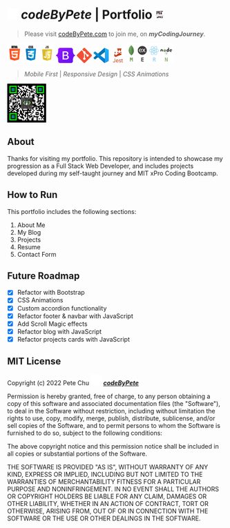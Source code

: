 # <img src='./pics/about/giphyPharma2Code.gif' alt='codeByPete logo' width='25'> ***codeByPete*** | Portfolio <img src='./pics/about/mitxPro_logoStacked.jpg' alt='MIT xPro logo' width='20'>

>Please visit [codeByPete.com](https://www.codebypete.com) to join me, on ***myCodingJourney***.  

<img src='./pics/about/html5_logo.gif' alt='HTML5 logo' height='45'> <img src='./pics/about/css3_logo.gif' alt='CSS3 logo' height='45'> <img src='./pics/about/javascript_logo.gif' alt='JavaScript logo' height='45'> <img src='./pics/about/bootstrap-logo.svg' alt='Bootstrap logo' height='35'> <img src='./pics/about/gitLogoOrangeRed.png' alt='VS Code logo' height='35'> <img src='./pics/about/vsCodeLogo.png' alt='VS Code logo' height='35'> <img src='./pics/about/jest_logo.gif' alt='Jest Logo' height='35'> <img src='./pics/about/mernStackTrans.png' alt='VS Code logo' height='45'> 

>*Mobile First* | *Responsive Design* | *CSS Animations*

<img src='./pics/about/qrByPete_dark.png' alt='VS Code logo' height='90'> 

## About
Thanks for visiting my portfolio. This repository is intended to showcase my progression as a Full Stack Web Developer, and includes projects developed during my self-taught journey and MIT xPro Coding Bootcamp.

## How to Run

This portfolio includes the following sections:
1. About Me
2. My Blog
3. Projects
4. Resume
5. Contact Form

## Future Roadmap
- [x] Refactor with Bootstrap
- [x] CSS Animations
- [x] Custom accordion functionality
- [x] Refactor footer & navbar with JavaScript
- [x] Add Scroll Magic effects
- [x] Refactor blog with JavaScript
- [x] Refactor projects cards with JavaScript

## MIT License

Copyright (c) 2022 Pete Chu <img src='./pics/about/giphyPharma2Code.gif' alt='codeByPete logo' width='25'> ***[codeByPete](https://www.codebypete.com)***

Permission is hereby granted, free of charge, to any person obtaining a copy of this software and associated documentation files (the "Software"), to deal in the Software without restriction, including without limitation the rights to use, copy, modify, merge, publish, distribute, sublicense, and/or sell copies of the Software, and to permit persons to whom the Software is furnished to do so, subject to the following conditions:

The above copyright notice and this permission notice shall be included in all copies or substantial portions of the Software.

THE SOFTWARE IS PROVIDED "AS IS", WITHOUT WARRANTY OF ANY KIND, EXPRESS OR IMPLIED, INCLUDING BUT NOT LIMITED TO THE WARRANTIES OF MERCHANTABILITY FITNESS FOR A PARTICULAR PURPOSE AND NONINFRINGEMENT. IN NO EVENT SHALL THE AUTHORS OR COPYRIGHT HOLDERS BE LIABLE FOR ANY CLAIM, DAMAGES OR OTHER LIABILITY, WHETHER IN AN ACTION OF CONTRACT, TORT OR OTHERWISE, ARISING FROM, OUT OF OR IN CONNECTION WITH THE SOFTWARE OR THE USE OR OTHER DEALINGS IN THE SOFTWARE.
